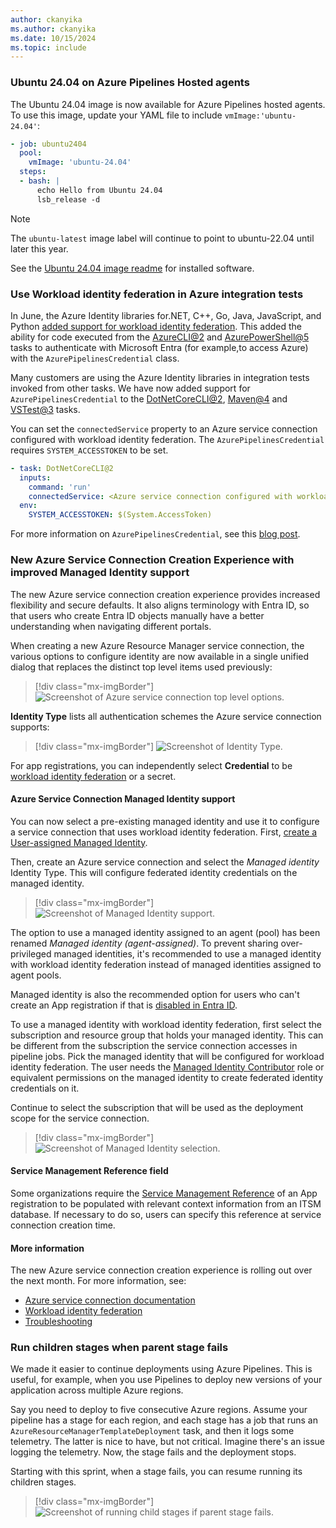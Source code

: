 ```yaml
---
author: ckanyika
ms.author: ckanyika
ms.date: 10/15/2024
ms.topic: include
---
```


### Ubuntu 24.04 on Azure Pipelines Hosted agents

The Ubuntu 24.04 image is now available for Azure Pipelines hosted agents. To use this image, update your YAML file to include `vmImage:'ubuntu-24.04'`:  

```yaml
- job: ubuntu2404
  pool:
    vmImage: 'ubuntu-24.04'
  steps:
  - bash: |
      echo Hello from Ubuntu 24.04
      lsb_release -d
```

> [!NOTE]
> The `ubuntu-latest` image label will continue to point to ubuntu-22.04 until later this year.

See the [Ubuntu 24.04 image readme](https://github.com/actions/runner-images/blob/main/images/ubuntu/Ubuntu2404-Readme.md) for installed software.


### Use Workload identity federation in Azure integration tests

In June, the Azure Identity libraries for.NET, C++, Go, Java, JavaScript, and Python [added support for workload identity federation](https://devblogs.microsoft.com/azure-sdk/improve-security-posture-in-azure-service-connections-with-azurepipelinescredential/). This added the ability for code executed from the [AzureCLI@2](/azure/devops/pipelines/tasks/reference/azure-cli-v2) and [AzurePowerShell@5](/azure/devops/pipelines/tasks/reference/azure-powershell-v5) tasks to authenticate with Microsoft Entra (for example,to access Azure) with the `AzurePipelinesCredential` class.

Many customers are using the Azure Identity libraries in integration tests invoked from other tasks. We have now added support for `AzurePipelinesCredential` to the [DotNetCoreCLI@2](/azure/devops/pipelines/tasks/reference/dotnet-core-cli-v2), [Maven@4](/azure/devops/pipelines/tasks/reference/maven-v4) and [VSTest@3](/azure/devops/pipelines/tasks/reference/vstest-v3) tasks.

You can set the `connectedService` property to an Azure service connection configured with workload identity federation. The `AzurePipelinesCredential` requires `SYSTEM_ACCESSTOKEN` to be set.

```yaml
- task: DotNetCoreCLI@2
  inputs:
    command: 'run'
    connectedService: <Azure service connection configured with workload identity federation>
  env:
    SYSTEM_ACCESSTOKEN: $(System.AccessToken)
```

For more information on `AzurePipelinesCredential`, see this [blog post](https://devblogs.microsoft.com/azure-sdk/improve-security-posture-in-azure-service-connections-with-azurepipelinescredential/).

### New Azure Service Connection Creation Experience with improved Managed Identity support

The new Azure service connection creation experience provides increased flexibility and secure defaults. It also aligns terminology with Entra ID, so that users who create Entra ID objects manually have a better understanding when navigating different portals.

When creating a new Azure Resource Manager service connection, the various options to configure identity are now available in a single unified dialog that replaces the distinct top level items used previously:

> [!div class="mx-imgBorder"]
> ![Screenshot of Azure service connection top level options.](../../media/246-pipelines-01.png "Screenshot of Azure service connection top level options")

__Identity Type__ lists all authentication schemes the Azure service connection supports:

> [!div class="mx-imgBorder"]
> ![Screenshot of Identity Type.](../../media/246-pipelines-02.png "Screenshot of Identity Type")

For app registrations, you can independently select __Credential__ to be [workload identity federation](https://devblogs.microsoft.com/devops/workload-identity-federation-for-azure-deployments-is-now-generally-available/) or a secret.

#### Azure Service Connection Managed Identity support

You can now select a pre-existing managed identity and use it to configure a service connection that uses workload identity federation. First, [create a User-assigned Managed Identity](/entra/identity/managed-identities-azure-resources/how-manage-user-assigned-managed-identities?pivots=identity-mi-methods-azp#create-a-user-assigned-managed-identity).

Then, create an Azure service connection and select the _Managed identity_ Identity Type. This will configure federated identity credentials on the managed identity.  

> [!div class="mx-imgBorder"]
> ![Screenshot of Managed Identity support.](../../media/246-pipelines-03.png "Screenshot of Managed Identity support")

The option to use a managed identity assigned to an agent (pool) has been renamed _Managed identity (agent-assigned)_. To prevent sharing over-privileged managed identities, it's recommended to use a managed identity with workload identity federation instead of managed identities assigned to agent pools.

Managed identity is also the recommended option for users who can't create an App registration if that is [disabled in Entra ID](/entra/identity/role-based-access-control/delegate-app-roles#to-disable-the-default-ability-to-create-application-registrations-or-consent-to-applications).

To use a managed identity with workload identity federation, first select the subscription and resource group that holds your managed identity. This can be different from the subscription the service connection accesses in pipeline jobs. Pick the managed identity that will be configured for workload identity federation. The user needs the [Managed Identity Contributor](/azure/role-based-access-control/built-in-roles/identity#managed-identity-contributor) role or equivalent permissions on the managed identity to create federated identity credentials on it.

Continue to select the subscription that will be used as the deployment scope for the service connection.

> [!div class="mx-imgBorder"]
> ![Screenshot of Managed Identity selection.](../../media/246-pipelines-04.png "Screenshot of Managed Identity selection")

#### Service Management Reference field

Some organizations require the [Service Management Reference](/graph/api/resources/application#properties) of an App registration to be populated with relevant context information from an ITSM database. If necessary to do so, users can specify this reference at service connection creation time.

#### More information

The new Azure service connection creation experience is rolling out over the next month. For more information, see:

- [Azure service connection documentation](/azure/devops/pipelines/library/connect-to-azure)
- [Workload identity federation](https://devblogs.microsoft.com/devops/workload-identity-federation-for-azure-deployments-is-now-generally-available/)
- [Troubleshooting](https://aka.ms/azdo-rm-workload-identity-troubleshooting)

### Run children stages when parent stage fails

We made it easier to continue deployments using Azure Pipelines. This is useful, for example, when you use Pipelines to deploy new versions of your application across multiple Azure regions. 

Say you need to deploy to five consecutive Azure regions. Assume your pipeline has a stage for each region, and each stage has a job that runs an `AzureResourceManagerTemplateDeployment` task, and then it logs some telemetry. The latter is nice to have, but not critical. Imagine there's an issue logging the telemetry. Now, the stage fails and the deployment stops. 

Starting with this sprint, when a stage fails, you can resume running its children stages.

> [!div class="mx-imgBorder"]
> ![Screenshot of running child stages if parent stage fails.](../../media/246-pipelines-05.png "Screenshot of running child stages if parent stage fails")
